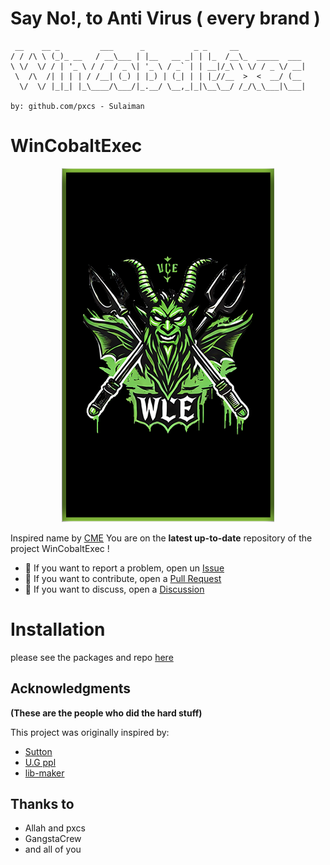 # Say No!, to Anti Virus ( every brand )

```                                                              
 __    __ _         ___      _           _ _     __               
/ / /\ \ (_)_ __   / __\___ | |__   __ _| | |_  /__\_  _____  ___ 
\ \/  \/ / | '_ \ / /  / _ \| '_ \ / _` | | __|/_\ \ \/ / _ \/ __|
 \  /\  /| | | | / /__| (_) | |_) | (_| | | |_//__  >  <  __/ (__ 
  \/  \/ |_|_| |_\____/\___/|_.__/ \__,_|_|\__\__/ /_/\_\___|\___|

by: github.com/pxcs - Sulaiman                                                                  
```                                                              

# WinCobaltExec

<a href="https://github.com/pxcs/WinCobaltExec/"><p align="center">
<img src="/doc/wincobaltexec.png">
</p></a>

Inspired name by [CME](https://github.com/byt3bl33d3r/CrackMapExec) You are on the **latest up-to-date** repository of the project WinCobaltExec !

- 🚧 If you want to report a problem, open un [Issue](https://github.com/mpgn/CrackMapExec/issues) 
- 🔀 If you want to contribute, open a [Pull Request](https://github.com/mpgn/CrackMapExec/pulls)
- 💬 If you want to discuss, open a [Discussion](https://github.com/mpgn/CrackMapExec/discussions)

# Installation
please see the packages and repo [here](https://github.com/pxcs/WinCobaltExec/)

## Acknowledgments
**(These are the people who did the hard stuff)**

This project was originally inspired by:
- [Sutton]()
- [U.G ppl]()
- [lib-maker]()

## Thanks to

- Allah and pxcs
- GangstaCrew
- and all of you
